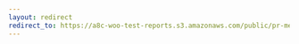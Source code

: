 ```yaml
---
layout: redirect
redirect_to: https://a8c-woo-test-reports.s3.amazonaws.com/public/pr-merge/44486/e2e/index.html
---
```

